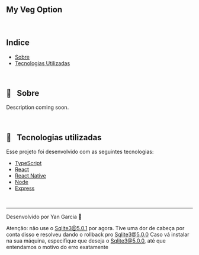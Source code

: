 ## My Veg Option

<br />

## Indice

- [Sobre](#-sobre)
- [Tecnologias Utilizadas](#-tecnologias-utilizadas)

<br />

## 🔖 &nbsp; Sobre

Description coming soon.

<br />

## 🚀 &nbsp; Tecnologias utilizadas

Esse projeto foi desenvolvido com as seguintes tecnologias:

- [TypeScript](https://www.typescriptlang.org/)
- [React](https://reactjs.org)
- [React Native](https://reactnative.dev)
- [Node](https://nodejs.org/en/)
- [Express](https://expressjs.com/pt-br/)


<br />

---

Desenvolvido por Yan Garcia 🥑 

Atenção: não use o Sqlite3@5.0.1 por agora.
Tive uma dor de cabeça por conta disso e resolveu dando o rollback pro Sqlite3@5.0.0
Caso vá instalar na sua máquina, especifique que deseja o Sqlite3@5.0.0, até que entendamos o motivo do erro exatamente